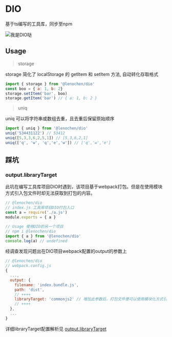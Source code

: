 # DIO
基于ts编写的工具库，同步至npm

![我是DIO哒](https://i0.wp.com/i0.hdslb.com/bfs/archive/badc22dc8e557cb0386a0a5a2affbd1549c29242.jpg?fit=320,200)

## Usage
> storage

storage 简化了 localStorage 的 getItem 和 setItem 方法, 自动转化存取格式
```javascript
import { storage } from '@lenochen/dio'
const boo = { a: 1, b: 2}
storage.setItem('bar', boo)
storage.getItem('bar') // { a: 1, b: 2 } 
```
> uniq

uniq 可以将字符串或数组去重，且去重后保留原始顺序
```javascript
import { uniq } from '@lenochen/dio'
uniq('534431122') // 53412
uniq([5,3,3,6,2,5,1]) // [5,3,6,2,1]
uniq(['q', 'w', 'q','e','w']) // ['q','w','e']
```

## 踩坑
### output.libraryTarget
此坑在编写工具库项目DIO时遇到，该项目基于webpack打包。但是在使用模块方式引入包文件时却无法获取到打包的内容。
```javascript
// @lenochen/dio
// index.js 工具库项目DIO打包入口
const a = require('./a.js')
module.exports = { a }

// Usage 使用DIO的另一个项目
// npm i @lenochen/dio
import { a } from '@lenochen/dio'
console.log(a) // undefined
```
经调查发现问题出在DIO项目webpack配置的output的参数上
```javascript
// @lenochen/dio
// webpack.config.js
{
  ...,
  output: {
    filename: 'index.bundle.js',
    path: 'dist',
    // ++++
    libraryTarget: 'commonjs2' // 增加此参数后，打包文件便可以使用模块化方式引入
    // ++++
  },
  ...
}
```
详细libraryTarget配置解析见
[output.libraryTarget](https://webpack.docschina.org/configuration/output/#output-librarytarget)
